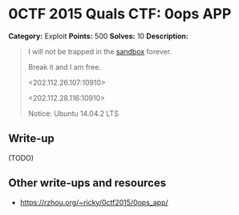 # 0CTF 2015 Quals CTF: 0ops APP

**Category:** Exploit
**Points:** 500
**Solves:** 10
**Description:** 

> I will not be trapped in the [sandbox](sandbox.zip) forever.
>
> Break it and I am free.
>
> <202.112.26.107:10910>
>
> <202.112.28.116:10910>
> 
> Notice: Ubuntu 14.04.2 LTS

## Write-up

(TODO)

## Other write-ups and resources

* <https://rzhou.org/~ricky/0ctf2015/0ops_app/>